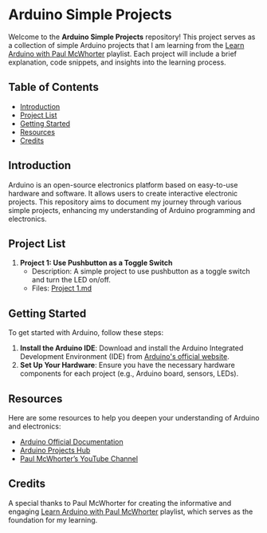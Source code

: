 # Arduino Simple Projects

Welcome to the **Arduino Simple Projects** repository! This project serves as a collection of simple Arduino projects that I am learning from the [Learn Arduino with Paul McWhorter](https://www.youtube.com/playlist?list=PLD6aF8f0M6GfYZn6udcWgHbVUV3PrrKGo) playlist. Each project will include a brief explanation, code snippets, and insights into the learning process.

## Table of Contents

- [Introduction](#introduction)
- [Project List](#project-list)
- [Getting Started](#getting-started)
- [Resources](#resources)
- [Credits](#credits)

## Introduction

Arduino is an open-source electronics platform based on easy-to-use hardware and software. It allows users to create interactive electronic projects. This repository aims to document my journey through various simple projects, enhancing my understanding of Arduino programming and electronics.

## Project List

1. **Project 1: Use Pushbutton as a Toggle Switch**
   - Description: A simple project to use pushbutton as a toggle switch and turn the LED on/off.
   - Files: [Project 1.md](./Project%201.md)

## Getting Started

To get started with Arduino, follow these steps:

1. **Install the Arduino IDE**: Download and install the Arduino Integrated Development Environment (IDE) from [Arduino's official website](https://www.arduino.cc/en/software).
2. **Set Up Your Hardware**: Ensure you have the necessary hardware components for each project (e.g., Arduino board, sensors, LEDs).

## Resources

Here are some resources to help you deepen your understanding of Arduino and electronics:

- [Arduino Official Documentation](https://www.arduino.cc/en/Reference/HomePage)
- [Arduino Projects Hub](https://create.arduino.cc/projecthub)
- [Paul McWhorter’s YouTube Channel](https://www.youtube.com/user/mcwhorpj)

## Credits

A special thanks to Paul McWhorter for creating the informative and engaging [Learn Arduino with Paul McWhorter](https://www.youtube.com/playlist?list=PLD6aF8f0M6GfYZn6udcWgHbVUV3PrrKGo) playlist, which serves as the foundation for my learning.
